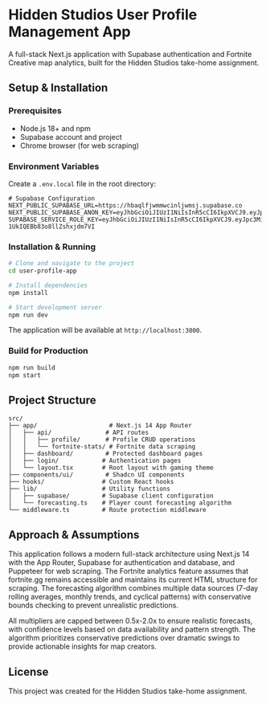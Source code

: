 # Hidden Studios User Profile Management App

A full-stack Next.js application with Supabase authentication and Fortnite Creative map analytics, built for the Hidden Studios take-home assignment.

## Setup & Installation

### Prerequisites

- Node.js 18+ and npm
- Supabase account and project
- Chrome browser (for web scraping)

### Environment Variables

Create a `.env.local` file in the root directory:

```env
# Supabase Configuration
NEXT_PUBLIC_SUPABASE_URL=https://hbaqlfjwmmwcinljwmsj.supabase.co
NEXT_PUBLIC_SUPABASE_ANON_KEY=eyJhbGciOiJIUzI1NiIsInR5cCI6IkpXVCJ9.eyJpc3MiOiJzdXBhYmFzZSIsInJlZiI6ImhiYXFsZmp3bW13Y2lubGp3bXNqIiwicm9sZSI6ImFub24iLCJpYXQiOjE3NDg5MjI1NjcsImV4cCI6MjA2NDQ5ODU2N30.SOXgS9nGhEtADkVV205dhS_QStKWvkQtdf9n1m5Lj4E
SUPABASE_SERVICE_ROLE_KEY=eyJhbGciOiJIUzI1NiIsInR5cCI6IkpXVCJ9.eyJpc3MiOiJzdXBhYmFzZSIsInJlZiI6ImhiYXFsZmp3bW13Y2lubGp3bXNqIiwicm9sZSI6InNlcnZpY2Vfcm9sZSIsImlhdCI6MTc0ODkyMjU2NywiZXhwIjoyMDY0NDk4NTY3fQ.hYPUFxeO4J9bYCEsVP-1UkIQEBb83o8llZshxjdm7VI
```

### Installation & Running

```bash
# Clone and navigate to the project
cd user-profile-app

# Install dependencies
npm install

# Start development server
npm run dev
```

The application will be available at `http://localhost:3000`.

### Build for Production

```bash
npm run build
npm start
```

## Project Structure

```
src/
├── app/                    # Next.js 14 App Router
│   ├── api/               # API routes
│   │   ├── profile/       # Profile CRUD operations
│   │   └── fortnite-stats/ # Fortnite data scraping
│   ├── dashboard/         # Protected dashboard pages
│   ├── login/            # Authentication pages
│   └── layout.tsx        # Root layout with gaming theme
├── components/ui/         # Shadcn UI components
├── hooks/                # Custom React hooks
├── lib/                  # Utility functions
│   ├── supabase/         # Supabase client configuration
│   └── forecasting.ts    # Player count forecasting algorithm
└── middleware.ts         # Route protection middleware
```

## Approach & Assumptions

This application follows a modern full-stack architecture using Next.js 14 with the App Router, Supabase for authentication and database, and Puppeteer for web scraping. The Fortnite analytics feature assumes that fortnite.gg remains accessible and maintains its current HTML structure for scraping. The forecasting algorithm combines multiple data sources (7-day rolling averages, monthly trends, and cyclical patterns) with conservative bounds checking to prevent unrealistic predictions.

All multipliers are capped between 0.5x-2.0x to ensure realistic forecasts, with confidence levels based on data availability and pattern strength. The algorithm prioritizes conservative predictions over dramatic swings to provide actionable insights for map creators.

## License

This project was created for the Hidden Studios take-home assignment.
